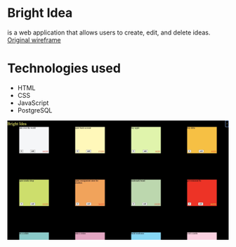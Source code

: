 # Bright Idea

is a web application that allows users to create, edit, and delete ideas.
[Original wireframe](https://www.figma.com/file/FdBxVZCUtmtSgWrLRve5ZH/Bright-Idea?type=design&node-id=1%3A2&mode=design&t=MH0AwetpvQRJ1MSq-1)

# Technologies used

- HTML
- CSS
- JavaScript
- PostgreSQL

![alt text](Bright-Idea.jpg)
